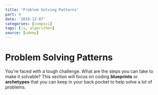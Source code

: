 ```yaml
---
title: 'Problem Solving Patterns'
part: 4
date: '2019-12-07'
categories: [compsci]
tags: [js, algorithms]
source: [udemy]
---
```


# Problem Solving Patterns

You're faced with a tough challenge. What are the steps you can take to make it solvable? This section will focus on coding **blueprints** or **archetypes** that you can keep in your back pocket to help solve a lot of problems.